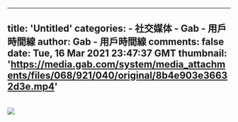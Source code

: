 
---
title: 'Untitled'
categories: 
    - 社交媒体
    - Gab - 用戶時間線
author: Gab - 用戶時間線
comments: false
date: Tue, 16 Mar 2021 23:47:37 GMT
thumbnail: 'https://media.gab.com/system/media_attachments/files/068/921/040/original/8b4e903e36632d3e.mp4'
---

<div>   
<br><img src="https://media.gab.com/system/media_attachments/files/068/921/040/original/8b4e903e36632d3e.mp4" referrerpolicy="no-referrer">  
</div>
            